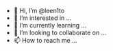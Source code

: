 - 👋 Hi, I’m @leen1to
- 👀 I’m interested in ...
- 🌱 I’m currently learning ...
- 💞️ I’m looking to collaborate on ...
- 📫 How to reach me ...

<!---
leen1to/leen1to is a ✨ special ✨ repository because its `README.md` (this file) appears on your GitHub profile.
You can click the Preview link to take a look at your changes.
--->
